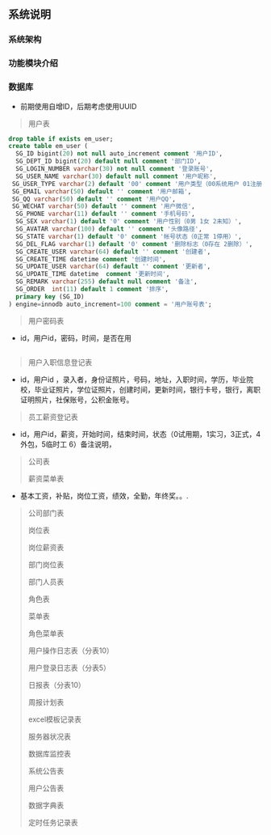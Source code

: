 ## 系统说明

### 系统架构



### 功能模块介绍



### 数据库

* 前期使用自增ID，后期考虑使用UUID

> 用户表

```sql
drop table if exists em_user;
create table em_user (
  SG_ID bigint(20) not null auto_increment comment '用户ID',
  SG_DEPT_ID bigint(20) default null comment '部门ID',
  SG_LOGIN_NUMBER varchar(30) not null comment '登录账号',
  SG_USER_NAME varchar(30) default null comment '用户昵称',
 SG_USER_TYPE varchar(2) default '00' comment '用户类型（00系统用户 01注册用户）',
 SG_EMAIL varchar(50) default '' comment '用户邮箱',
 SG_QQ varchar(50) default '' comment '用户QQ',
 SG_WECHAT varchar(50) default '' comment '用户微信',
  SG_PHONE varchar(11) default '' comment '手机号码',
  SG_SEX varchar(1) default '0' comment '用户性别（0男 1女 2未知）',
  SG_AVATAR varchar(100) default '' comment '头像路径',
  SG_STATE varchar(1) default '0' comment '帐号状态（0正常 1停用）',
  SG_DEL_FLAG varchar(1) default '0' comment '删除标志（0存在 2删除）',
  SG_CREATE_USER varchar(64) default '' comment '创建者',
  SG_CREATE_TIME datetime comment '创建时间',
  SG_UPDATE_USER varchar(64) default '' comment '更新者',
  SG_UPDATE_TIME datetime  comment '更新时间',
  SG_REMARK varchar(255) default null comment '备注',
  SG_ORDER  int(11) default 1 comment '排序',
  primary key (SG_ID)
) engine=innodb auto_increment=100 comment = '用户账号表';
```



> 用户密码表

* id，用户id，密码，时间，是否在用

```

```



> 用户入职信息登记表

* id，用户id ，录入者，身份证照片，号码，地址，入职时间，学历，毕业院校，毕业证照片，学位证照片，创建时间，更新时间，银行卡号，银行，离职证明照片，社保账号，公积金账号。

> 员工薪资登记表

* id，用户id，薪资，开始时间，结束时间，状态（0试用期，1实习，3正式，4外包，5临时工 6）备注说明，

> 公司表
>
> 薪资菜单表

* 基本工资，补贴，岗位工资，绩效，全勤，年终奖。。.

> 公司部门表
>
> 岗位表
>
> 岗位薪资表
>
> 部门岗位表
>
> 部门人员表
>
> 角色表
>
> 菜单表
>
> 角色菜单表
>
> 用户操作日志表（分表10）
>
> 用户登录日志表（分表5）
>
> 日报表（分表10）
>
> 周报计划表
>
> excel模板记录表
>
> 服务器状况表
>
> 数据库监控表
>
> 系统公告表
>
> 用户公告表
>
> 数据字典表
>
> 定时任务记录表

